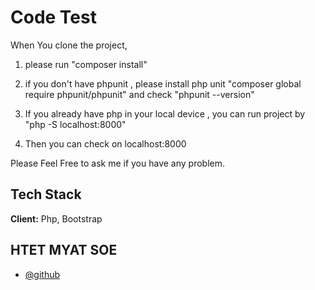 
# Code Test

When You clone the project,

1. please run "composer install"
2. if you don't have phpunit , please install php unit 
    "composer global require phpunit/phpunit"
    and check "phpunit --version"
3. If you already have php in your local device , you can run project by "php -S localhost:8000"

4. Then you can check on localhost:8000

Please Feel Free to ask me if you have any problem.




## Tech Stack

**Client:** Php, Bootstrap



## HTET MYAT SOE

- [@github](https://www.github.com/hms-19)

